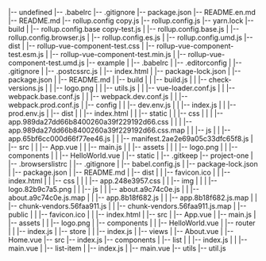 |-- undefined
    |-- .babelrc
    |-- .gitignore
    |-- package.json
    |-- README.en.md
    |-- README.md
    |-- rollup.config copy.js
    |-- rollup.config.js
    |-- yarn.lock
    |-- build
    |   |-- rollup.config.base copy-test.js
    |   |-- rollup.config.base.js
    |   |-- rollup.config.browser.js
    |   |-- rollup.config.es.js
    |   |-- rollup.config.umd.js
    |-- dist
    |   |-- rollup-vue-component-test.css
    |   |-- rollup-vue-component-test.esm.js
    |   |-- rollup-vue-component-test.min.js
    |   |-- rollup-vue-component-test.umd.js
    |-- example
    |   |-- .babelrc
    |   |-- .editorconfig
    |   |-- .gitignore
    |   |-- .postcssrc.js
    |   |-- index.html
    |   |-- package-lock.json
    |   |-- package.json
    |   |-- README.md
    |   |-- build
    |   |   |-- build.js
    |   |   |-- check-versions.js
    |   |   |-- logo.png
    |   |   |-- utils.js
    |   |   |-- vue-loader.conf.js
    |   |   |-- webpack.base.conf.js
    |   |   |-- webpack.dev.conf.js
    |   |   |-- webpack.prod.conf.js
    |   |-- config
    |   |   |-- dev.env.js
    |   |   |-- index.js
    |   |   |-- prod.env.js
    |   |-- dist
    |   |   |-- index.html
    |   |   |-- static
    |   |       |-- css
    |   |       |   |-- app.989da27dd66b8400260a39f229192d66.css
    |   |       |   |-- app.989da27dd66b8400260a39f229192d66.css.map
    |   |       |-- js
    |   |           |-- app.65bf6cc000d66f77ee46.js
    |   |           |-- manifest.2ae2e69a05c33dfc65f8.js
    |   |-- src
    |   |   |-- App.vue
    |   |   |-- main.js
    |   |   |-- assets
    |   |   |   |-- logo.png
    |   |   |-- components
    |   |       |-- HelloWorld.vue
    |   |-- static
    |       |-- .gitkeep
    |-- project-one
    |   |-- .browserslistrc
    |   |-- .gitignore
    |   |-- babel.config.js
    |   |-- package-lock.json
    |   |-- package.json
    |   |-- README.md
    |   |-- dist
    |   |   |-- favicon.ico
    |   |   |-- index.html
    |   |   |-- css
    |   |   |   |-- app.248e3957.css
    |   |   |-- img
    |   |   |   |-- logo.82b9c7a5.png
    |   |   |-- js
    |   |       |-- about.a9c74c0e.js
    |   |       |-- about.a9c74c0e.js.map
    |   |       |-- app.8b18f682.js
    |   |       |-- app.8b18f682.js.map
    |   |       |-- chunk-vendors.56faa911.js
    |   |       |-- chunk-vendors.56faa911.js.map
    |   |-- public
    |   |   |-- favicon.ico
    |   |   |-- index.html
    |   |-- src
    |       |-- App.vue
    |       |-- main.js
    |       |-- assets
    |       |   |-- logo.png
    |       |-- components
    |       |   |-- HelloWorld.vue
    |       |-- router
    |       |   |-- index.js
    |       |-- store
    |       |   |-- index.js
    |       |-- views
    |           |-- About.vue
    |           |-- Home.vue
    |-- src
        |-- index.js
        |-- components
        |   |-- list
        |   |   |-- index.js
        |   |   |-- main.vue
        |   |-- list-item
        |       |-- index.js
        |       |-- main.vue
        |-- utils
            |-- util.js
